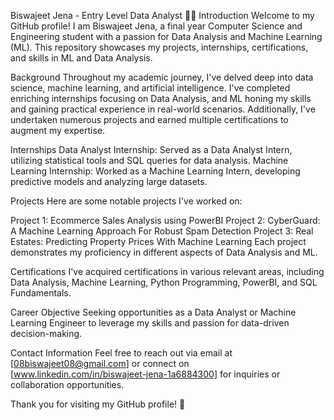 Biswajeet Jena - Entry Level Data Analyst 👨‍💻
Introduction
Welcome to my GitHub profile! I am Biswajeet Jena, a final year Computer Science and Engineering student with a passion for Data Analysis and Machine Learning (ML). This repository showcases my projects, internships, certifications, and skills in ML and Data Analysis.

Background
Throughout my academic journey, I've delved deep into data science, machine learning, and artificial intelligence. I've completed enriching internships focusing on Data Analysis, and ML honing my skills and gaining practical experience in real-world scenarios. Additionally, I've undertaken numerous projects and earned multiple certifications to augment my expertise.

Internships
Data Analyst Internship: Served as a Data Analyst Intern, utilizing statistical tools and SQL queries for data analysis.
Machine Learning Internship: Worked as a Machine Learning Intern, developing predictive models and analyzing large datasets.

Projects
Here are some notable projects I've worked on:

Project 1: Ecommerce Sales Analysis using PowerBI
Project 2: CyberGuard: A Machine Learning Approach For Robust Spam Detection
Project 3: Real Estates: Predicting Property Prices With Machine Learning
Each project demonstrates my proficiency in different aspects of Data Analysis and ML.

Certifications
I've acquired certifications in various relevant areas, including  Data Analysis, Machine Learning, Python Programming, PowerBI, and SQL Fundamentals.

Career Objective
Seeking opportunities as a Data Analyst or Machine Learning Engineer to leverage my skills and passion for data-driven decision-making.

Contact Information
Feel free to reach out via email at [08biswajeet08@gmail.com] or connect on [www.linkedin.com/in/biswajeet-jena-1a6884300] for inquiries or collaboration opportunities.

Thank you for visiting my GitHub profile! 🚀

